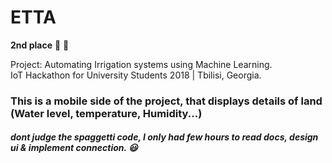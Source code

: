 # ETTA
**2nd place** :tada: :gift:

Project: Automating Irrigation systems using Machine Learning.  
IoT Hackathon for University Students 2018 | Tbilisi, Georgia.

### This is a mobile side of the project, that displays details of land (Water level, temperature, Humidity...)
##### dont judge the spaggetti code, I only had few hours to read docs, design ui & implement connection. :smiley:
